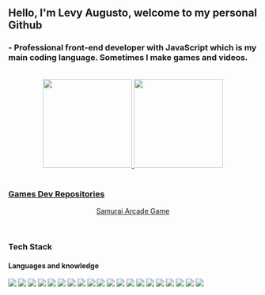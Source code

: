 ## Hello, I'm Levy Augusto, welcome to my personal Github

### -  Professional front-end developer with JavaScript which is my main coding language. Sometimes I make games and videos.
 <br>
 <div align="center">
  <div>
  <a href="https://github.com/levy-augusto">
  <img height="180em" src="https://github-readme-stats.vercel.app/api?username=levy-augusto&show_icons=true&theme=dark"/>
  <img height="180em" src="https://github-readme-stats.vercel.app/api/top-langs/?username=levy-augusto&layout=compact&theme=dark"/>
  <br>

  </div>
 </div>

<br> 

### Games Dev Repositories

  <p align="center">
    <a href="https://samurai-arcade.netlify.app">Samurai Arcade Game</a>
  </p>

<br> 

### Tech Stack

<h4>Languages and knowledge</h4>

<section>
<img src="https://img.shields.io/badge/HTML5-E34F26?style=for-the-badge&logo=html5&logoColor=white">
<img src="https://img.shields.io/badge/CSS3-1572B6?style=for-the-badge&logo=css3&logoColor=white">
<img src="https://img.shields.io/badge/javascript-%23323330.svg?style=for-the-badge&logo=javascript&logoColor=%23F7DF1E">
<img src="https://img.shields.io/badge/json-5E5C5C?style=for-the-badge&logo=json&logoColor=white">
<img src="https://img.shields.io/badge/TypeScript-2CA5E0?style=for-the-badge&logo=TypeScript&logoColor=white">
<img src="https://img.shields.io/badge/Bootstrap%205-563D7C?style=for-the-badge&logo=bootstrap&logoColor=white">
<img src="https://img.shields.io/badge/slack-2FB67C?style=for-the-badge&logo=slack&logoColor=white">
<img src="https://img.shields.io/badge/VSCode-0052CC?style=for-the-badge&logo=visual-studio-code&logoColor=white">
<img src="https://img.shields.io/badge/npm-CB3837?style=for-the-badge&logo=npm&logoColor=white">
<img src="https://img.shields.io/badge/Git-F05032?style=for-the-badge&logo=git&logoColor=white">
<img src="https://img.shields.io/badge/GitHub-100000?style=for-the-badge&logo=github&logoColor=white">
<img src="https://img.shields.io/badge/JIRA%20Software-0052cc?style=for-the-badge&logo=atlassian&logoColor=white">
<img src="https://img.shields.io/badge/Confluence-172B4D?style=for-the-badge&logo=confluence&logoColor=white">
<img src="https://img.shields.io/badge/font%20awesome%205.14-528DD7?style=for-the-badge&logo=font%20awesome&logoColor=white">
<img src="https://img.shields.io/badge/netlify-00C7B7?style=for-the-badge&logo=netlify&logoColor=white">
<img src="https://img.shields.io/badge/XAMPP-FB7A24?style=for-the-badge&logo=XAMPP&logoColor=white">
<img src="https://img.shields.io/badge/AnyDesk-EF443B?style=for-the-badge&logo=AnyDesk&logoColor=white">
<img src="https://img.shields.io/badge/php-777BB4?style=for-the-badge&logo=php&logoColor=white">
<img src="https://img.shields.io/badge/discord-5865F2?style=for-the-badge&logo=discord&logoColor=white">
<img src="https://img.shields.io/badge/jquery-0769AD?style=for-the-badge&logo=jquery&logoColor=white">


</section>
